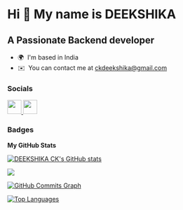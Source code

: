 Hi 👋 My name is DEEKSHIKA
==========================

A Passionate Backend developer
------------------------------

* 🌍  I'm based in India
* ✉️  You can contact me at [ckdeekshika@gmail.com](mailto:ckdeekshika@gmail.com)


### Socials

<p align="left"> <a href="https://www.github.com/DEEKSHIKA CK" target="_blank" rel="noreferrer"> <picture> <source media="(prefers-color-scheme: dark)" srcset="https://raw.githubusercontent.com/danielcranney/readme-generator/main/public/icons/socials/github-dark.svg" /> <source media="(prefers-color-scheme: light)" srcset="https://raw.githubusercontent.com/danielcranney/readme-generator/main/public/icons/socials/github.svg" /> <img src="https://raw.githubusercontent.com/danielcranney/readme-generator/main/public/icons/socials/github.svg" width="32" height="32" /> </picture> </a> <a href="https://www.linkedin.com/in/deekshikasanjayc-k?utm_source=share&utm_campaign=share_via&utm_content=profile&utm_medium=android_app" target="_blank" rel="noreferrer"> <picture> <source media="(prefers-color-scheme: dark)" srcset="https://raw.githubusercontent.com/danielcranney/readme-generator/main/public/icons/socials/linkedin-dark.svg" /> <source media="(prefers-color-scheme: light)" srcset="https://raw.githubusercontent.com/danielcranney/readme-generator/main/public/icons/socials/linkedin.svg" /> <img src="https://raw.githubusercontent.com/danielcranney/readme-generator/main/public/icons/socials/linkedin.svg" width="32" height="32" /> </picture> </a></p>

### Badges

<b>My GitHub Stats</b>

<a href="http://www.github.com/DEEKSHIKA CK"><img src="https://github-readme-stats.vercel.app/api?username=DEEKSHIKA CK&show_icons=true&hide=&count_private=true&title_color=000000&text_color=ffffff&icon_color=000000&bg_color=ffffff&hide_border=true&show_icons=true" alt="DEEKSHIKA CK's GitHub stats" /></a>

<a href="http://www.github.com/DEEKSHIKA CK"><img src="https://github-readme-streak-stats.herokuapp.com/?user=DEEKSHIKA CK&stroke=ffffff&background=ffffff&ring=000000&fire=000000&currStreakNum=ffffff&currStreakLabel=000000&sideNums=ffffff&sideLabels=ffffff&dates=ffffff&hide_border=true" /></a>

<a href="http://www.github.com/DEEKSHIKA CK"><img src="https://github-readme-activity-graph.cyclic.app/graph?username=DEEKSHIKA CK&bg_color=ffffff&color=ffffff&line=000000&point=ffffff&area_color=ffffff&area=true&hide_border=true&custom_title=GitHub%20Commits%20Graph" alt="GitHub Commits Graph" /></a>

<a href="https://github.com/DEEKSHIKA CK" align="left"><img src="https://github-readme-stats.vercel.app/api/top-langs/?username=DEEKSHIKA CK&langs_count=10&title_color=000000&text_color=ffffff&icon_color=000000&bg_color=ffffff&hide_border=true&locale=en&custom_title=Top%20%Languages" alt="Top Languages" /></a>
